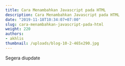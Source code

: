 ```yaml
---
title: Cara Menambahkan Javascript pada HTML
description: Cara Menambahkan Javascript pada HTML
date: "2019-11-18T10:34:07+07:00"
slug: cara-menambahkan-javascript-pada-html
weight: 220
authors:
- akhlis
thumbnail: /uploads/blog-10-2-465x290.jpg
---
```


Segera diupdate
